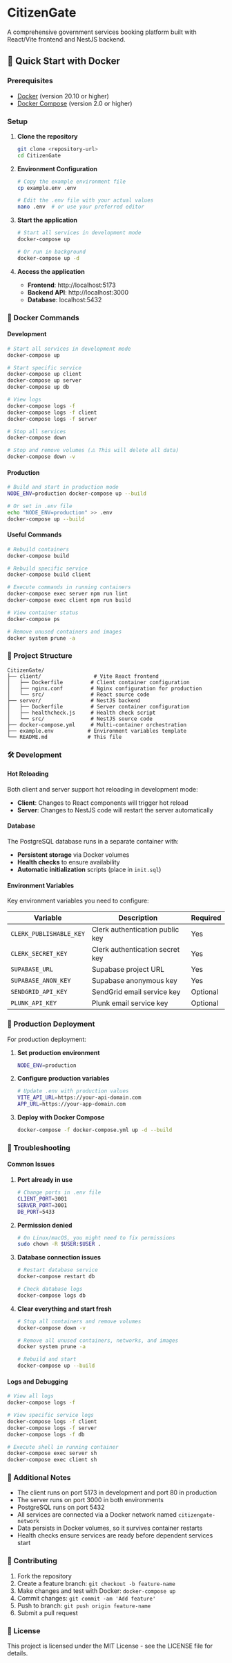 # CitizenGate

A comprehensive government services booking platform built with React/Vite frontend and NestJS backend.

## 🚀 Quick Start with Docker

### Prerequisites

- [Docker](https://docs.docker.com/get-docker/) (version 20.10 or higher)
- [Docker Compose](https://docs.docker.com/compose/install/) (version 2.0 or higher)

### Setup

1. **Clone the repository**

   ```bash
   git clone <repository-url>
   cd CitizenGate
   ```

2. **Environment Configuration**

   ```bash
   # Copy the example environment file
   cp example.env .env

   # Edit the .env file with your actual values
   nano .env  # or use your preferred editor
   ```

3. **Start the application**

   ```bash
   # Start all services in development mode
   docker-compose up

   # Or run in background
   docker-compose up -d
   ```

4. **Access the application**
   - **Frontend**: http://localhost:5173
   - **Backend API**: http://localhost:3000
   - **Database**: localhost:5432

### 🐳 Docker Commands

#### Development

```bash
# Start all services in development mode
docker-compose up

# Start specific service
docker-compose up client
docker-compose up server
docker-compose up db

# View logs
docker-compose logs -f
docker-compose logs -f client
docker-compose logs -f server

# Stop all services
docker-compose down

# Stop and remove volumes (⚠️ This will delete all data)
docker-compose down -v
```

#### Production

```bash
# Build and start in production mode
NODE_ENV=production docker-compose up --build

# Or set in .env file
echo "NODE_ENV=production" >> .env
docker-compose up --build
```

#### Useful Commands

```bash
# Rebuild containers
docker-compose build

# Rebuild specific service
docker-compose build client

# Execute commands in running containers
docker-compose exec server npm run lint
docker-compose exec client npm run build

# View container status
docker-compose ps

# Remove unused containers and images
docker system prune -a
```

### 📁 Project Structure

```
CitizenGate/
├── client/                 # Vite React frontend
│   ├── Dockerfile         # Client container configuration
│   ├── nginx.conf         # Nginx configuration for production
│   └── src/               # React source code
├── server/                # NestJS backend
│   ├── Dockerfile         # Server container configuration
│   ├── healthcheck.js     # Health check script
│   └── src/               # NestJS source code
├── docker-compose.yml     # Multi-container orchestration
├── example.env           # Environment variables template
└── README.md             # This file
```

### 🛠️ Development

#### Hot Reloading

Both client and server support hot reloading in development mode:

- **Client**: Changes to React components will trigger hot reload
- **Server**: Changes to NestJS code will restart the server automatically

#### Database

The PostgreSQL database runs in a separate container with:

- **Persistent storage** via Docker volumes
- **Health checks** to ensure availability
- **Automatic initialization** scripts (place in `init.sql`)

#### Environment Variables

Key environment variables you need to configure:

| Variable                | Description                     | Required |
| ----------------------- | ------------------------------- | -------- |
| `CLERK_PUBLISHABLE_KEY` | Clerk authentication public key | Yes      |
| `CLERK_SECRET_KEY`      | Clerk authentication secret key | Yes      |
| `SUPABASE_URL`          | Supabase project URL            | Yes      |
| `SUPABASE_ANON_KEY`     | Supabase anonymous key          | Yes      |
| `SENDGRID_API_KEY`      | SendGrid email service key      | Optional |
| `PLUNK_API_KEY`         | Plunk email service key         | Optional |

### 🚀 Production Deployment

For production deployment:

1. **Set production environment**

   ```bash
   NODE_ENV=production
   ```

2. **Configure production variables**

   ```bash
   # Update .env with production values
   VITE_API_URL=https://your-api-domain.com
   APP_URL=https://your-app-domain.com
   ```

3. **Deploy with Docker Compose**
   ```bash
   docker-compose -f docker-compose.yml up -d --build
   ```

### 🔧 Troubleshooting

#### Common Issues

1. **Port already in use**

   ```bash
   # Change ports in .env file
   CLIENT_PORT=3001
   SERVER_PORT=3001
   DB_PORT=5433
   ```

2. **Permission denied**

   ```bash
   # On Linux/macOS, you might need to fix permissions
   sudo chown -R $USER:$USER .
   ```

3. **Database connection issues**

   ```bash
   # Restart database service
   docker-compose restart db

   # Check database logs
   docker-compose logs db
   ```

4. **Clear everything and start fresh**

   ```bash
   # Stop all containers and remove volumes
   docker-compose down -v

   # Remove all unused containers, networks, and images
   docker system prune -a

   # Rebuild and start
   docker-compose up --build
   ```

#### Logs and Debugging

```bash
# View all logs
docker-compose logs -f

# View specific service logs
docker-compose logs -f client
docker-compose logs -f server
docker-compose logs -f db

# Execute shell in running container
docker-compose exec server sh
docker-compose exec client sh
```

### 📝 Additional Notes

- The client runs on port 5173 in development and port 80 in production
- The server runs on port 3000 in both environments
- PostgreSQL runs on port 5432
- All services are connected via a Docker network named `citizengate-network`
- Data persists in Docker volumes, so it survives container restarts
- Health checks ensure services are ready before dependent services start

### 🤝 Contributing

1. Fork the repository
2. Create a feature branch: `git checkout -b feature-name`
3. Make changes and test with Docker: `docker-compose up`
4. Commit changes: `git commit -am 'Add feature'`
5. Push to branch: `git push origin feature-name`
6. Submit a pull request

### 📄 License

This project is licensed under the MIT License - see the LICENSE file for details.
